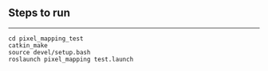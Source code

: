 ## Steps to run
---

```shell
cd pixel_mapping_test
catkin_make
source devel/setup.bash
roslaunch pixel_mapping test.launch
```